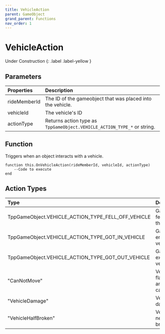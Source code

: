 ```yaml
---
title: VehicleAction
parent: GameObject
grand_parent: Functions
nav_order: 1
---
```


# VehicleAction
Under Construction
{: .label .label-yellow }

## Parameters

|Properties|Description|
|:-|:-|
|rideMemberId|The ID of the gameobject that was placed into the vehicle.|
|vehicleId|The vehicle's ID|
|actionType|Returns action type as `TppGameObject.VEHICLE_ACTION_TYPE_*` or string.|

## Function

Triggers when an object interacts with a vehicle.

```
function this.OnVehicleAction(rideMemberId, vehicleId, actionType) 
	--Code to execute
end
```

## Action Types

|Type|Description|
|:-|:-|
|TppGameObject.VEHICLE_ACTION_TYPE_FELL_OFF_VEHICLE|Gameobject fell out of the vehicle.|
|TppGameObject.VEHICLE_ACTION_TYPE_GOT_IN_VEHICLE|Gameobject entered the vehicle.|
|TppGameObject.VEHICLE_ACTION_TYPE_GOT_OUT_VEHICLE|Gameobject exited the vehicle.|
|"CanNotMove"|Vehicle has flat tires and/or can't move.|
|"VehicleDamage"|Vehicle was damaged.|
|"VehicleHalfBroken"|Vehicle is nearly broken.|